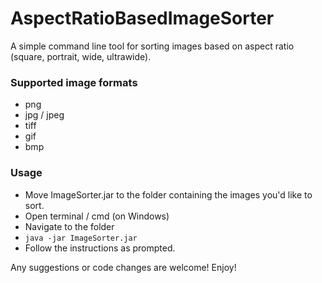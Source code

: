 # AspectRatioBasedImageSorter

A simple command line tool for sorting images based on aspect ratio (square, portrait, wide, ultrawide). 

### Supported image formats
- png
- jpg / jpeg
- tiff
- gif
- bmp

### Usage
- Move ImageSorter.jar to the folder containing the images you'd like to sort.
- Open terminal / cmd (on Windows)
- Navigate to the folder
- `java -jar ImageSorter.jar`
- Follow the instructions as prompted.

Any suggestions or code changes are welcome!
Enjoy!
